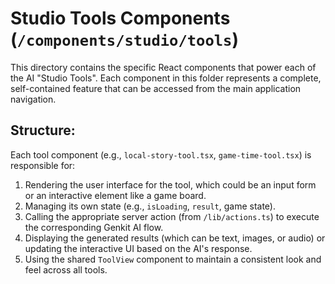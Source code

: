 # Studio Tools Components (`/components/studio/tools`)

This directory contains the specific React components that power each of the AI "Studio Tools". Each component in this folder represents a complete, self-contained feature that can be accessed from the main application navigation.

## Structure:

Each tool component (e.g., `local-story-tool.tsx`, `game-time-tool.tsx`) is responsible for:
1.  Rendering the user interface for the tool, which could be an input form or an interactive element like a game board.
2.  Managing its own state (e.g., `isLoading`, `result`, game state).
3.  Calling the appropriate server action (from `/lib/actions.ts`) to execute the corresponding Genkit AI flow.
4.  Displaying the generated results (which can be text, images, or audio) or updating the interactive UI based on the AI's response.
5.  Using the shared `ToolView` component to maintain a consistent look and feel across all tools.
